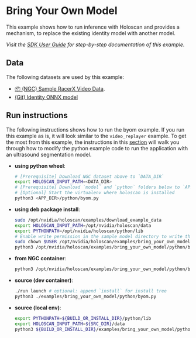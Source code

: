 # Bring Your Own Model

This example shows how to run inference with Holoscan and provides a mechanism, to replace the existing identity model with another model.

*Visit the [SDK User Guide](https://docs.nvidia.com/holoscan/sdk-user-guide/examples/byom.html) for step-by-step documentation of this example.*

## Data

The following datasets are used by this example:
- [📦️ (NGC) Sample RacerX Video Data](https://catalog.ngc.nvidia.com/orgs/nvidia/teams/clara-holoscan/resources/holoscan_racerx_video/files?version=20231009).
- [(Git) Identity ONNX model](model/identity_model.onnx)

## Run instructions

The following instructions shows how to run the byom example.  If you run this example as is, it
will look similar to the `video_replayer` example.  To get the most from this example, the instructions
in this [section](https://docs.nvidia.com/holoscan/sdk-user-guide/examples/byom.html) will walk you
through how to modify the python example code to run the application with an ultrasound segmentation model.

* **using python wheel**:
  ```bash
  # [Prerequisite] Download NGC dataset above to `DATA_DIR`
  export HOLOSCAN_INPUT_PATH=<DATA_DIR>
  # [Prerequisite] Download `model` and `python` folders below to `APP_DIR`
  # [Optional] Start the virtualenv where holoscan is installed
  python3 <APP_DIR>/python/byom.py
  ```
* **using deb package install**:
  ```bash
  sudo /opt/nvidia/holoscan/examples/download_example_data
  export HOLOSCAN_INPUT_PATH=/opt/nvidia/holoscan/data
  export PYTHONPATH=/opt/nvidia/holoscan/python/lib
  # Enable write permission in the sample model directory to write the optimized TensorRT engine file (use with caution)
  sudo chown $USER /opt/nvidia/holoscan/examples/bring_your_own_model/model
  python3 /opt/nvidia/holoscan/examples/bring_your_own_model/python/byom.py
  ```
* **from NGC container**:
  ```bash
  python3 /opt/nvidia/holoscan/examples/bring_your_own_model/python/byom.py
  ```
* **source (dev container)**:
  ```bash
  ./run launch # optional: append `install` for install tree
  python3 ./examples/bring_your_own_model/python/byom.py
  ```
* **source (local env)**:
  ```bash
  export PYTHONPATH=${BUILD_OR_INSTALL_DIR}/python/lib
  export HOLOSCAN_INPUT_PATH=${SRC_DIR}/data
  python3 ${BUILD_OR_INSTALL_DIR}/examples/bring_your_own_model/python/byom.py
  ```
